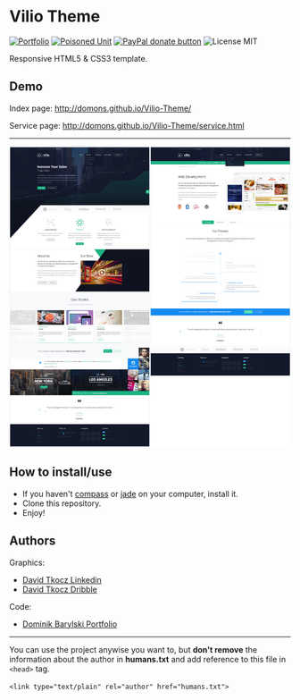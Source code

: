 # Vilio Theme

[![Portfolio](https://img.shields.io/badge/My-portfolio-FA143A.svg)](http://domons.net "Dominik Barylski Portfolio | Frontend & Backend Developer")
[![Poisoned Unit](https://img.shields.io/badge/Poisoned-Unit-5a3a76.svg)](http://poisoned-unit.com "Poisoned Unit Websites")
[![PayPal donate button](https://img.shields.io/badge/PayPal-donate-green.svg)](https://www.paypal.com/cgi-bin/webscr?cmd=_s-xclick&hosted_button_id=ZUF8R2BZDG6L6 "Donate once-off to this project using PayPal")
![License MIT](https://img.shields.io/badge/license-MIT-blue.svg)

Responsive HTML5 & CSS3 template.

## Demo
Index page: http://domons.github.io/Vilio-Theme/

Service page: http://domons.github.io/Vilio-Theme/service.html

---

![Vilio Theme](/psd/preview.jpg)

## How to install/use
- If you haven't [compass](http://compass-style.org/) or [jade](http://jade-lang.com/) on your computer, install it.
- Clone this repository.
- Enjoy!

## Authors

Graphics:
- [David Tkocz Linkedin](https://www.linkedin.com/in/davidtkocz)
- [David Tkocz Dribble](https://dribbble.com/davidtkocz)

Code:
- [Dominik Barylski Portfolio](http://domons.net)


---
You can use the project anywise you want to, but **don't remove** the information about the author in **humans.txt** and add reference to this file in `<head>` tag.

`<link type="text/plain" rel="author" href="humans.txt">`

